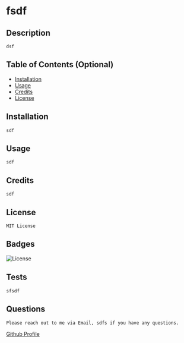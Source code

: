 
# fsdf

## Description
    dsf

## Table of Contents (Optional)

- [Installation](#installation)
- [Usage](#usage)
- [Credits](#credits)
- [License](#license)

## Installation
    sdf
    
## Usage
    sdf

## Credits
    sdf

## License
    MIT License

## Badges
![License](https://img.shields.io/badge/License-MIT%20License-blue.svg)

## Tests
    sfsdf

## Questions
    Please reach out to me via Email, sdfs if you have any questions. 
[Github Profile](https://github.com/j7gong)
 
    